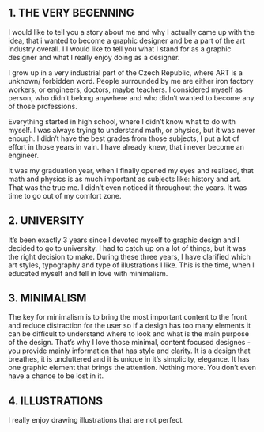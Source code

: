 
## 1. THE VERY BEGENNING  

I would like to tell you a story about me and why I actually came up with the idea, that i wanted to become a graphic designer and be a part of the art industry overall. I I would like to tell you what I stand for as a graphic designer and what I really enjoy doing as a designer.  

I grow up in a very industrial part of the Czech Republic, where ART is a unknown/ forbidden word. People surrounded by me are either iron factory workers, or engineers, doctors, maybe teachers. I considered myself as person, who didn’t belong anywhere and who didn’t wanted to become any of those professions. 

Everything started in high school, where I didn’t know what to do with myself. I was always trying to understand math, or physics, but it was never enough. I didn’t have the best grades from those subjects, I put a lot of effort in those years in vain. I have already knew, that i never become an engineer. 

It was my graduation year, when I finally opened my eyes and realized, that math and physics is as much important as subjects like: history and art. That was the true me. I didn’t even noticed  it throughout the years. It was time to go out of my comfort zone.

## 2.  UNIVERSITY

It’s been exactly 3 years since I devoted myself to graphic design and I decided to go to university. I had to catch up on a lot of things, but it was the right decision to make. During these three years, I have clarified which art styles, typography and type of illustrations I like. 
This is the time, when I educated myself and fell in love with minimalism.

## 3. MINIMALISM

The key for minimalism is to bring the most important content to the front and reduce distraction for the user so If a design has too many elements it can be difficult to understand where to look and what is the main purpose of the design. 
That’s why I love those minimal, content focused designes - you provide mainly information that has style and clarity. 
It is a design that breathes, it is uncluttered and it is unique in it’s simplicity, elegance.
It has one graphic element that brings the attention. Nothing more. You don’t even  have a chance to be lost in it.  

## 4. ILLUSTRATIONS 

I really enjoy drawing illustrations that are not perfect. 



